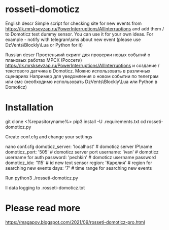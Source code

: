 # rosseti-domoticz

English descr
Simple script for checking site for new events from https://lk.mrsksevzap.ru/PowerInterruptions/AllInterruptions and add them /
to Domoticz text dummy sensor. You can use it for your own ideas.
For example - notify with telegram\sms about new event (please use DzVents\Blockly\Lua or Python for it)

Russian descr
Простенький скрипт для проверки новых событий о плановых работах МРСК (Россети) https://lk.mrsksevzap.ru/PowerInterruptions/AllInterruptions и создание /
текстового датчика в Domoticz. Можно использовать в различных сценариях
Например для уведомления о новом событии по телеграм или смс (необходимо использовать DzVents\Blockly\Lua или Python в Domoticz)

# Installation

git clone <%repasitoryname%>
pip3 install -U .requirements.txt
cd rosseti-domoticz.py

Create conf.cfg and change your settings 

nano conf.cfg
domoticz_server: 'localhost'  # domoticz server IP\name 
domoticz_port: '505'          # domoticz server port
username: 'ivan'              # domoticz username for auth
password: 'pechkin'           # domoticz username password
domoticz_idx: '115'           # id new text sensor
region: 'Карелия'             # region for searching new events
days: '7'                     # time range for searching new events

Run
python3 ./rosseti-domoticz.py

ll data logging to .rosseti-domoticz.txt

# Please read more 
https://magapov.blogspot.com/2021/09/rosseti-domoticz-pro.html
